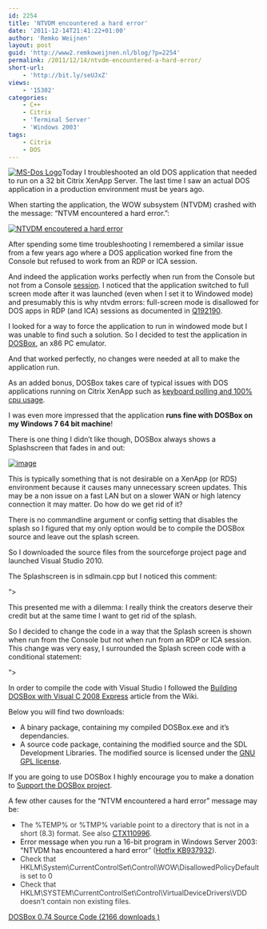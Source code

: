 ```yaml
---
id: 2254
title: 'NTVDM encountered a hard error'
date: '2011-12-14T21:41:22+01:00'
author: 'Remko Weijnen'
layout: post
guid: 'http://www2.remkoweijnen.nl/blog/?p=2254'
permalink: /2011/12/14/ntvdm-encountered-a-hard-error/
short-url:
    - 'http://bit.ly/seUJxZ'
views:
    - '15302'
categories:
    - C++
    - Citrix
    - 'Terminal Server'
    - 'Windows 2003'
tags:
    - Citrix
    - DOS
---
```


[![MS-Dos Logo](http://192.168.40.25:8081/wp-content/uploads/2011/12/image_thumb7.png "MS-Dos Logo")](http://192.168.40.25:8081/wp-content/uploads/2011/12/image7.png)Today I troubleshooted an old DOS application that needed to run on a 32 bit Citrix XenApp Server. The last time I saw an actual DOS application in a production environment must be years ago.

When starting the application, the WOW subsystem (NTVDM) crashed with the message: “NTVM encountered a hard error.”:

[![NTVDM encoutered a hard error](http://192.168.40.25:8081/wp-content/uploads/2011/12/image_thumb8.png "ntvdm.exe - System Error")](http://192.168.40.25:8081/wp-content/uploads/2011/12/image8.png)

After spending some time troubleshooting I remembered a similar issue from a few years ago where a DOS application worked fine from the Console but refused to work from an RDP or ICA session.

And indeed the application works perfectly when run from the Console but not from a Console <u>session</u>. I noticed that the application switched to full screen mode after it was launched (even when I set it to Windowed mode) and presumably this is why ntvdm errors: full-screen mode is disallowed for DOS apps in RDP (and ICA) sessions as documented in [Q192190](http://support.microsoft.com/?kbid=192190).

I looked for a way to force the application to run in windowed mode but I was unable to find such a solution. So I decided to test the application in [DOSBox](http://sourceforge.net/projects/dosbox/), an x86 PC emulator.

And that worked perfectly, no changes were needed at all to make the application run.

As an added bonus, DOSBox takes care of typical issues with DOS applications running on Citrix XenApp such as [keyboard polling and 100% cpu usage](http://support.citrix.com/article/CTX846521).

I was even more impressed that the application **runs fine with DOSBox on my Windows 7 64 bit machine**!

There is one thing I didn’t like though, DOSBox always shows a Splashscreen that fades in and out:

[![image](http://192.168.40.25:8081/wp-content/uploads/2011/12/image_thumb9.png "image")](http://192.168.40.25:8081/wp-content/uploads/2011/12/image9.png)

This is typically something that is not desirable on a XenApp (or RDS) environment because it causes many unnecessary screen updates. This may be a non issue on a fast LAN but on a slower WAN or high latency connection it may matter. Do how do we get rid of it?

There is no commandline argument or config setting that disables the splash so I figured that my only option would be to compile the DOSBox source and leave out the splash screen.

So I downloaded the source files from the sourceforge project page and launched Visual Studio 2010.

The Splashscreen is in sdlmain.cpp but I noticed this comment:

 “&gt;

This presented me with a dilemma: I really think the creators deserve their credit but at the same time I want to get rid of the splash.

So I decided to change the code in a way that the Splash screen is shown when run from the Console but not when run from an RDP or ICA session. This change was very easy, I surrounded the Splash screen code with a conditional statement:

“&gt;

In order to compile the code with Visual Studio I followed the [Building DOSBox with Visual C 2008 Express](http://www.dosbox.com/wiki/Building_DOSBox_with_Visual_C_2008_Express) article from the Wiki.

Below you will find two downloads:

- A binary package, containing my compiled DOSBox.exe and it’s dependancies.
- A source code package, containing the modified source and the SDL Development Libraries. The modified source is licensed under the [GNU GPL license](http://www.gnu.org/copyleft/gpl.html).

If you are going to use DOSBox I highly encourage you to make a donation to [Support the DOSBox project](http://sourceforge.net/donate/index.php?group_id=52551).

A few other causes for the “NTVM encountered a hard error” message may be:

- <font color="#35383d">The %TEMP% or %TMP% variable point to a directory that is not in a short (8.3) format. See also [CTX110996](http://support.citrix.com/article/CTX110996).</font>
- Error message when you run a 16-bit program in Windows Server 2003: "NTVDM has encountered a hard error<font color="#35383d">” ([Hotfix KB937932](http://support.microsoft.com/kb/937932)).</font>
- <font color="#35383d">Check that HKLM\\System\\CurrentControlSet\\Control\\WOW\\DisallowedPolicyDefault is set to 0</font>
- <font color="#35383d">Check that HKLM\\SYSTEM\\CurrentControlSet\\Control\\VirtualDeviceDrivers\\VDD doesn’t contain non existing files.</font>


[ DOSBox 0.74 Source Code (2166 downloads ) ](http://192.168.40.25:8081/download/dosbox-0-74-source-code/?tmstv=1726048919 "Version 0.74")